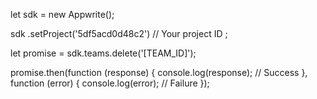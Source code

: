 let sdk = new Appwrite();

sdk
    .setProject('5df5acd0d48c2') // Your project ID
;

let promise = sdk.teams.delete('[TEAM_ID]');

promise.then(function (response) {
    console.log(response); // Success
}, function (error) {
    console.log(error); // Failure
});